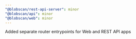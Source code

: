 ```yaml
---
"@blobscan/rest-api-server": minor
"@blobscan/api": minor
"@blobscan/web": minor
---
```


Added separate router entrypoints for Web and REST API apps

